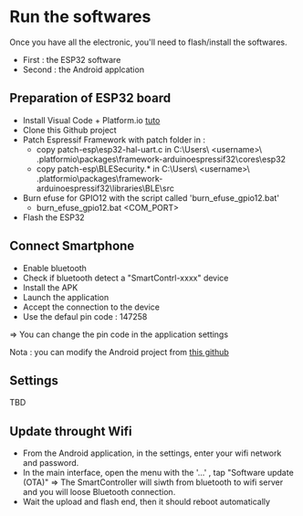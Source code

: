# Run the softwares
Once you have all the electronic, you'll need to flash/install the softwares.

- First : the ESP32 software
- Second : the Android applcation

## Preparation of ESP32 board
- Install Visual Code + Platform.io [tuto](https://platformio.org/install/ide?install=vscode)
- Clone this Github project
- Patch Espressif Framework with patch folder in :
  - copy patch-esp\esp32-hal-uart.c in C:\Users\ \<username>\ \.platformio\packages\framework-arduinoespressif32\cores\esp32
  - copy patch-esp\BLESecurity.* in C:\Users\ \<username>\ \.platformio\packages\framework-arduinoespressif32\libraries\BLE\src
- Burn efuse for GPIO12 with the script called 'burn_efuse_gpio12.bat'
  - burn_efuse_gpio12.bat <COM_PORT>
- Flash the ESP32

## Connect Smartphone
- Enable bluetooth
- Check if bluetooth detect a "SmartContrl-xxxx" device
- Install the APK
- Launch the application
- Accept the connection to the device
- Use the defaul pin code : 147258

=> You can change the pin code in the application settings

Nota : you can modify the Android project from [this github](https://github.com/Koxx3/minimo_android) 

## Settings
TBD

## Update throught Wifi
- From the Android application, in the settings, enter your wifi network and password.
- In the main interface, open the menu with the '...' , tap "Software update (OTA)"
=> The SmartController will siwth from bluetooth to wifi server and you will loose Bluetooth connection.
- Wait the upload and flash end, then it should reboot automatically

